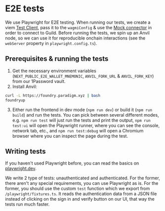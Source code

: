 # E2E tests

We use Playwright for E2E testing. When running our tests, we create a viem [Test Client](https://viem.sh/docs/clients/test#test-client), pass it to the `wagmiConfig` & use the [Mock connector](https://wagmi.sh/core/api/connectors/mock) in order to connect to Guild. Before running the tests, we spin up an Anvil node, so we can use it for reproducible onchain interactions (see the `webServer` property in `playwright.config.ts`).

## Prerequisites & running the tests

1. Get the necessary environment variables (`NEXT_PUBLIC_E2E_WALLET_MNEMONIC`, `ANVIL_FORK_URL` & `ANVIL_FORK_KEY`) from our 1Password vault.
2. Install Anvil: 
```sh
curl -L https://foundry.paradigm.xyz | bash
foundryup
```
3. Either run the frontend in dev mode (`npm run dev`) or build it (`npm run build`) and run the tests. You can pick between several different modes, e.g. `npm run test` will just run the tests and print the output, `npm run test:ui` will open the Playwright runner, where you can see the console, network tab, etc., and `npm run test:debug` will open a Chromium browser where you can inspect the page during the test.

## Writing tests

If you haven't used Playwright before, you can read the basics on [playwright.dev](https://playwright.dev/docs/writing-tests).

We write 2 type of tests: unauthenticated and authenticated. For the former, there aren't any special requirements, you can use Playwright as is. For the former, you should use the custom `test` function which we export from `/playwright/fixtures.ts`. It reads the authentication data from a JSON file instead of clicking on the sign in and verify button on our UI, that way the tests run much faster.